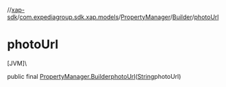 //[xap-sdk](../../../../index.md)/[com.expediagroup.sdk.xap.models](../../index.md)/[PropertyManager](../index.md)/[Builder](index.md)/[photoUrl](photo-url.md)

# photoUrl

[JVM]\

public final [PropertyManager.Builder](index.md)[photoUrl](photo-url.md)([String](https://docs.oracle.com/javase/8/docs/api/java/lang/String.html)photoUrl)

